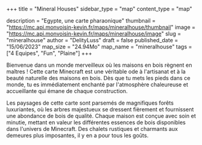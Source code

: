 +++
title = "Mineral Houses"
sidebar_type = "map"
content_type = "map"

description = "Egypte, une carte pharaonique"
thumbnail = "https://mc.api.monvoisin-kevin.fr/maps/mineralhouse/thumbnail"
image = "https://mc.api.monvoisin-kevin.fr/maps/mineralhouse/image"
slug = "mineralhouse"
author = "DelityLuss"
draft = false
published_date = "15/06/2023"
map_size = "24.94Mo"
map_name = "mineralhouse"
tags = ["4 Equipes", "Fun", "Plaine"]
+++

Bienvenue dans un monde merveilleux où les maisons en bois règnent en maîtres ! Cette carte Minecraft est une véritable ode à l'artisanat et à la beauté naturelle des maisons en bois. Dès que tu mets les pieds dans ce monde, tu es immédiatement enchanté par l'atmosphère chaleureuse et accueillante qui émane de chaque construction.

Les paysages de cette carte sont parsemés de magnifiques forêts luxuriantes, où les arbres majestueux se dressent fièrement et fournissent une abondance de bois de qualité. Chaque maison est conçue avec soin et minutie, mettant en valeur les différentes essences de bois disponibles dans l'univers de Minecraft. Des chalets rustiques et charmants aux demeures plus imposantes, il y en a pour tous les goûts.